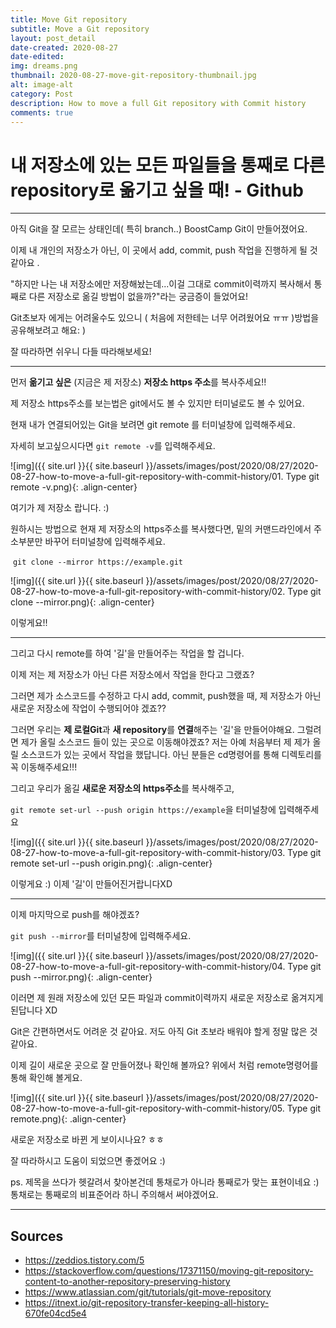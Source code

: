 ```yaml
---
title: Move Git repository
subtitle: Move a Git repository
layout: post_detail
date-created: 2020-08-27
date-edited:
img: dreams.png
thumbnail: 2020-08-27-move-git-repository-thumbnail.jpg
alt: image-alt
category: Post
description: How to move a full Git repository with Commit history
comments: true
---
```


# 내 저장소에 있는 모든 파일들을 통째로 다른 repository로 옮기고 싶을 때! - Github

---



아직 Git을 잘 모르는 상태인데( 특히 branch..) BoostCamp Git이 만들어졌어요. 

이제 내 개인의 저장소가 아닌, 이 곳에서 add, commit, push 작업을 진행하게 될 것 같아요 . 

"하지만 나는 내 저장소에만 저장해놨는데...이걸 그대로 commit이력까지 복사해서 통째로 다른 저장소로 옮길 방법이 없을까?"라는 궁금증이 들었어요!

Git초보자 에게는 어려울수도 있으니 ( 처음에 저한테는 너무 어려웠어요 ㅠㅠ )방법을 공유해보려고 해요: )

잘 따라하면 쉬우니 다들 따라해보세요! 



---



먼저 **옮기고 싶은** (지금은 제 저장소) **저장소 https 주소**를 복사주세요!! 

제 저장소 https주소를 보는법은 git에서도 볼 수 있지만 터미널로도 볼 수 있어요. 

현재 내가 연결되어있는 Git을 보려면 git remote 를 터미널창에 입력해주세요.

자세히 보고싶으시다면 `git remote -v`를 입력해주세요.

![img]({{ site.url }}{{ site.baseurl }}/assets/images/post/2020/08/27/2020-08-27-how-to-move-a-full-git-repository-with-commit-history/01. Type git remote -v.png){: .align-center}

여기가 제 저장소 랍니다. :)

원하시는 방법으로 현재 제 저장소의 https주소를 복사했다면, 밑의 커맨드라인에서 주소부분만 바꾸어 터미널창에 입력해주세요. 

​	`git clone --mirror https://example.git`



![img]({{ site.url }}{{ site.baseurl }}/assets/images/post/2020/08/27/2020-08-27-how-to-move-a-full-git-repository-with-commit-history/02. Type git clone --mirror.png){: .align-center}

이렇게요!! 



---



그리고 다시 remote를 하여 '길'을 만들어주는 작업을 할 겁니다.

이제 저는 제 저장소가 아닌 다른 저장소에서 작업을 한다고 그랬죠?

그러면 제가 소스코드를 수정하고 다시 add, commit, push했을 때, 제 저장소가 아닌 새로운 저장소에 작업이 수행되어야 겠죠??

그러면 우리는 **제 로컬Git**과 **새 repository**를 **연결**해주는 '길'을 만들어야해요. 그럴려면 제가 올릴 소스코드 들이 있는 곳으로 이동해야겠죠? 저는 아예 처음부터 제 제가 올릴 소스코드가 있는 곳에서 작업을 했답니다. 아닌 분들은 cd명령어를 통해 디렉토리를 꼭 이동해주세요!!!

그리고 우리가 옮길 **새로운 저장소의 https주소**를 복사해주고, 

`git remote set-url --push origin https://example`을 터미널창에 입력해주세요

![img]({{ site.url }}{{ site.baseurl }}/assets/images/post/2020/08/27/2020-08-27-how-to-move-a-full-git-repository-with-commit-history/03. Type git remote set-url --push origin.png){: .align-center}

이렇게요 :) 이제 '길'이 만들어진거랍니다XD



---



이제 마지막으로 push를 해야겠죠? 

`git push --mirror`를 터미널창에 입력해주세요.

![img]({{ site.url }}{{ site.baseurl }}/assets/images/post/2020/08/27/2020-08-27-how-to-move-a-full-git-repository-with-commit-history/04. Type git push --mirror.png){: .align-center}

이러면 제 원래 저장소에 있던 모든 파일과 commit이력까지 새로운 저장소로 옮겨지게 된답니다 XD 

Git은 간편하면서도 어려운 것 같아요. 저도 아직 Git 초보라 배워야 할게 정말 많은 것 같아요.

이제 길이 새로운 곳으로 잘 만들어졌나 확인해 볼까요?  위에서 처럼 remote명령어를 통해 확인해 볼게요.

![img]({{ site.url }}{{ site.baseurl }}/assets/images/post/2020/08/27/2020-08-27-how-to-move-a-full-git-repository-with-commit-history/05. Type git remote.png){: .align-center}

새로운 저장소로 바뀐 게 보이시나요? ㅎㅎ

잘 따라하시고 도움이 되었으면 좋겠어요 :)



ps. 제목을 쓰다가 헷갈려서 찾아본건데 통채로가 아니라 통째로가 맞는 표현이네요 :) 통채로는 통째로의 비표준어라 하니 주의해서 써야겠어요.



---



## Sources

* https://zeddios.tistory.com/5
* https://stackoverflow.com/questions/17371150/moving-git-repository-content-to-another-repository-preserving-history
* https://www.atlassian.com/git/tutorials/git-move-repository
* https://itnext.io/git-repository-transfer-keeping-all-history-670fe04cd5e4